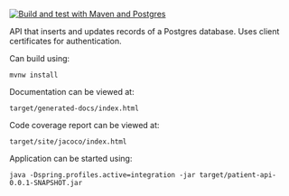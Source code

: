 [![Build and test with Maven and Postgres](https://github.com/s-webber/example-api/actions/workflows/ci-maven-postgres.yml/badge.svg?branch=dev)](https://github.com/s-webber/example-api/actions/workflows/ci-maven-postgres.yml)

API that inserts and updates records of a Postgres database. Uses client certificates for authentication.

Can build using:

```
mvnw install
```

Documentation can be viewed at:

```
target/generated-docs/index.html
```

Code coverage report can be viewed at:

```
target/site/jacoco/index.html
```

Application can be started using:

```
java -Dspring.profiles.active=integration -jar target/patient-api-0.0.1-SNAPSHOT.jar
```
